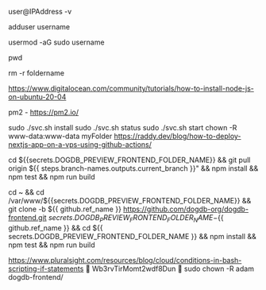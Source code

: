 user@IPAddress -v

adduser username

usermod -aG sudo username

pwd

rm -r foldername

https://www.digitalocean.com/community/tutorials/how-to-install-node-js-on-ubuntu-20-04

pm2 - https://pm2.io/

sudo ./svc.sh install
sudo ./svc.sh status
sudo ./svc.sh start
chown -R www-data:www-data myFolder
https://raddy.dev/blog/how-to-deploy-nextjs-app-on-a-vps-using-github-actions/

cd ${{secrets.DOGDB_PREVIEW_FRONTEND_FOLDER_NAME}} && git pull origin ${{ steps.branch-names.outputs.current_branch }}" && npm install && npm test && npm run build

cd ~ && cd /var/www/${{secrets.DOGDB_PREVIEW_FRONTEND_FOLDER_NAME}} && git clone -b ${{ github.ref_name }} https://github.com/dogdb-org/dogdb-frontend.git ${{ secrets.DOGDB_PREVIEW_FRONTEND_FOLDER_NAME }}-${{ github.ref_name }} && cd ${{ secrets.DOGDB_PREVIEW_FRONTEND_FOLDER_NAME }} && npm install && npm test && npm run build

https://www.pluralsight.com/resources/blog/cloud/conditions-in-bash-scripting-if-statements
🐜
Wb3rvTirMomt2wdf8Dun
🐜
sudo chown -R adam dogdb-frontend/

<!-- sed -i.bak -e 's@Site_Preview.*@Site_Preview test @' -e 's@Site_Url.*@Site_Url test @' .github/pull_request_template.md -->

<!-- sed -i.bak -e 's@Site_Preview.*@Site_Preview [![Build NextApp Preview and Deploy](https://github.com/dogdb-org/dogdb-frontend/actions/workflows/preview.yaml/badge.svg?branch=${{github.ref_name}}&event=push)](https://github.com/dogdb-org/dogdb-frontend/actions/workflows/preview.yaml) @' -e 's@Site_Url.*@Site_Url [DogDB - ${{github.ref_name}} link](https://preview.dogdb.org/${{secrets.DOGDB_PREVIEW_FRONTEND_FOLDER_NAME}}/${{secrets.DOGDB_PREVIEW_FRONTEND_FOLDER_NAME}}-${{ github.ref_name }}/out) @' .github/pull_request_template.md -->

<!-- && git merge -X theirs && sed -i.bak -e 's@Site_Preview.*@Site_Preview [![Build NextApp Preview and Deploy](https://github.com/dogdb-org/dogdb-frontend/actions/workflows/preview.yaml/badge.svg?branch=${{github.ref_name}}\&event=push)](https://github.com/dogdb-org/dogdb-frontend/actions/workflows/preview.yaml) @' -e 's@Site_Url.*@Site_Url [DogDB - ${{github.ref_name}} link](https://preview.dogdb.org/${{secrets.DOGDB_PREVIEW_FRONTEND_FOLDER_NAME}}/${{secrets.DOGDB_PREVIEW_FRONTEND_FOLDER_NAME}}-${{ github.ref_name }}/out) @' .github/pull_request_template.md && git add . && git commit --amend --no-edit && git push  -->
